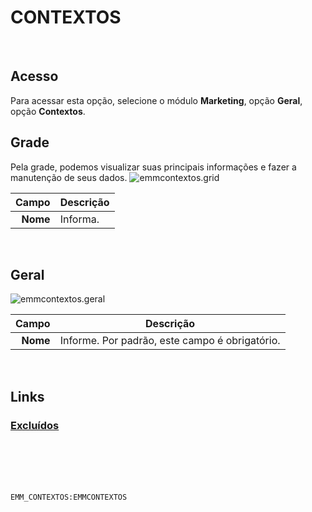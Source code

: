 # CONTEXTOS
<br>

## Acesso
Para acessar esta opção, selecione o módulo **Marketing**, opção **Geral**, opção **Contextos**.
<br>

## Grade
Pela grade, podemos visualizar suas principais informações e fazer a manutenção de seus dados.
![emmcontextos.grid](https://raw.githubusercontent.com/netforcews/docs-siscom/master/marketing/imagens/emmcontextos.grid.png)

Campo | Descrição
--:|---
**Nome** | Informa.
<br>

## Geral
![emmcontextos.geral](https://raw.githubusercontent.com/netforcews/docs-siscom/master/marketing/imagens/emmcontextos.geral.png)

Campo | Descrição
--:|---
**Nome** | Informe. Por padrão, este campo é obrigatório.
<br>

## Links
### [Excluídos](/geral/emmexcludos.md)
<br>
<br>
<br>
<br>

```EMM_CONTEXTOS:EMMCONTEXTOS```
